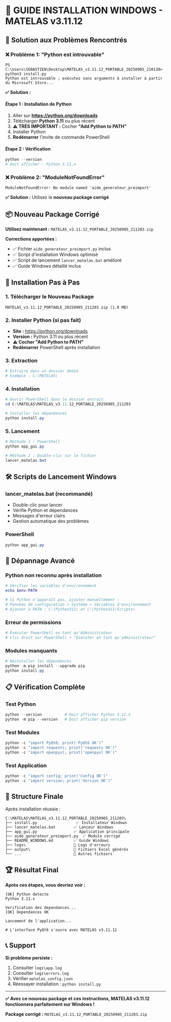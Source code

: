 # 🚀 GUIDE INSTALLATION WINDOWS - MATELAS v3.11.12

## 🔧 Solution aux Problèmes Rencontrés

### ❌ **Problème 1: "Python est introuvable"**
```
PS C:\Users\SEBASTIEN\Desktop\MATELAS_v3.11.12_PORTABLE_20250905_210130> python3 install.py
Python est introuvable ; exécutez sans arguments à installer à partir du Microsoft Store...
```

**✅ Solution :**

#### Étape 1 : Installation de Python
1. Aller sur **https://python.org/downloads**
2. Télécharger **Python 3.11** ou plus récent
3. **⚠️ TRÈS IMPORTANT :** Cocher **"Add Python to PATH"**
4. Installer Python
5. **Redémarrer** l'invite de commande PowerShell

#### Étape 2 : Vérification
```powershell
python --version
# Doit afficher : Python 3.11.x
```

### ❌ **Problème 2: "ModuleNotFoundError"**
```
ModuleNotFoundError: No module named 'aide_generateur_preimport'
```

**✅ Solution :** Utilisez le **nouveau package corrigé**

## 📦 **Nouveau Package Corrigé**

**Utilisez maintenant :** `MATELAS_v3.11.12_PORTABLE_20250905_211203.zip`

**Corrections apportées :**
- ✅ Fichier `aide_generateur_preimport.py` inclus
- ✅ Script d'installation Windows optimisé
- ✅ Script de lancement `lancer_matelas.bat` amélioré
- ✅ Guide Windows détaillé inclus

## 🔄 **Installation Pas à Pas**

### 1. **Télécharger le Nouveau Package**
```
MATELAS_v3.11.12_PORTABLE_20250905_211203.zip (1.0 MB)
```

### 2. **Installer Python (si pas fait)**
- **Site :** https://python.org/downloads
- **Version :** Python 3.11 ou plus récent
- **⚠️ Cocher "Add Python to PATH"**
- **Redémarrer** PowerShell après installation

### 3. **Extraction**
```powershell
# Extraire dans un dossier dédié
# Exemple : C:\MATELAS\
```

### 4. **Installation**
```powershell
# Ouvrir PowerShell dans le dossier extrait
cd C:\MATELAS\MATELAS_v3.11.12_PORTABLE_20250905_211203

# Installer les dépendances
python install.py
```

### 5. **Lancement**
```powershell
# Méthode 1 : PowerShell
python app_gui.py

# Méthode 2 : Double-clic sur le fichier
lancer_matelas.bat
```

## 🛠️ **Scripts de Lancement Windows**

### **lancer_matelas.bat** (recommandé)
- Double-clic pour lancer
- Vérifie Python et dépendances
- Messages d'erreur clairs
- Gestion automatique des problèmes

### **PowerShell**
```powershell
python app_gui.py
```

## 🚨 **Dépannage Avancé**

### **Python non reconnu après installation**
```powershell
# Vérifier les variables d'environnement
echo $env:PATH

# Si Python n'apparaît pas, ajouter manuellement :
# Panneau de configuration > Système > Variables d'environnement
# Ajouter à PATH : C:\Python311\ et C:\Python311\Scripts\
```

### **Erreur de permissions**
```powershell
# Exécuter PowerShell en tant qu'Administrateur
# Clic droit sur PowerShell > "Exécuter en tant qu'administrateur"
```

### **Modules manquants**
```powershell
# Réinstaller les dépendances
python -m pip install --upgrade pip
python install.py
```

## 📋 **Vérification Complète**

### **Test Python**
```powershell
python --version          # Doit afficher Python 3.11.x
python -m pip --version   # Doit afficher pip version
```

### **Test Modules**
```powershell
python -c "import PyQt6; print('PyQt6 OK')"
python -c "import requests; print('requests OK')"
python -c "import openpyxl; print('openpyxl OK')"
```

### **Test Application**
```powershell
python -c "import config; print('Config OK')"
python -c "import version; print('Version OK')"
```

## 🎯 **Structure Finale**

Après installation réussie :
```
C:\MATELAS\MATELAS_v3.11.12_PORTABLE_20250905_211203\
├── install.py                 ✅ Installateur Windows
├── lancer_matelas.bat        ✅ Lanceur Windows  
├── app_gui.py                ✅ Application principale
├── aide_generateur_preimport.py  ✅ Module corrigé
├── README_WINDOWS.md         ✅ Guide Windows
├── logs\                     📁 Logs d'erreurs
├── output\                   📁 Fichiers Excel générés
└── ...                       📁 Autres fichiers
```

## 🏆 **Résultat Final**

**Après ces étapes, vous devriez voir :**
```
[OK] Python detecte
Python 3.11.x

Verification des dependances...
[OK] Dependances OK

Lancement de l'application...

# L'interface PyQt6 s'ouvre avec MATELAS v3.11.12
```

## 📞 **Support**

**Si problème persiste :**
1. Consulter `logs\app.log`
2. Consulter `logs\errors.log` 
3. Vérifier `matelas_config.json`
4. Réessayer installation : `python install.py`

---

**✅ Avec ce nouveau package et ces instructions, MATELAS v3.11.12 fonctionnera parfaitement sur Windows !**

**Package corrigé :** `MATELAS_v3.11.12_PORTABLE_20250905_211203.zip`